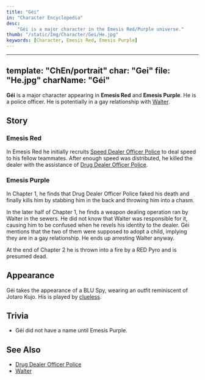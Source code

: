 ```yaml
---
title: "Géi"
in: "Character Encyclopedia"
desc:
    "Géi is a major character in the Emesis Red/Purple universe."
thumb: "/static/Img/Character/Gei/He.jpg"
keywords: [Character, Emesis Red, Emesis Purple]
---
```


---
template: "ChEn/portrait"
char: "Gei"
file: "He.jpg"
charName: "Géi"
---

**Géi** is a major character appearing in **Emesis Red** and **Emesis Purple**.
He is a police officer. He is potentially in a gay relationship with [Walter].

## Story

### Emesis Red

In Emesis Red he initially recruits [Speed Dealer Officer Police] to deal speed
to his fellow teammates. After enough speed was distributed, he killed the
dealer with the assistance of [Drug Dealer Officer Police].

### Emesis Purple

In Chapter 1, he finds that Drug Dealer Officer Police faked his death and
finally kills him by stabbing him in the back and throwing him into a chasm.

In the later half of Chapter 1, he finds a weapon dealing operation ran by
Walter in the sewers. He did not know that Walter was responsible for it,
causing him to be confused when he revels his identity to the dealer. Géi
mentions that the two of them were supposed to adopt a child, implying they are
in a gay relationship. He ends up arresting Walter anyway.

At the end of Chapter 2 he is thrown into a fire by a RED Pyro and is presumed
dead.

## Appearance

Géi takes the appearance of a BLU Spy, wearing an outfit reminiscent of Jotaro
Kujo. His is played by [clueless].

## Trivia

* Géi did not have a name until Emesis Purple.

## See Also

* [Drug Dealer Officer Police]
* [Walter]

[Speed Dealer Officer Police]: /characters/SDOP
[Drug Dealer Officer Police]: /characters/DDOP
[Walter]: /characters/Walter
[clueless]: https://x.com/themostclueless
